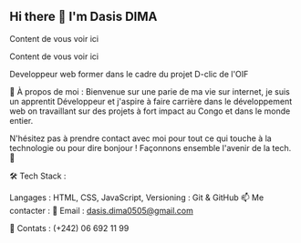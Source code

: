 ## Hi there 👋 I'm **Dasis DIMA**
Content de vous voir ici

Content de vous voir ici

Developpeur web former dans le cadre du projet D-clic de l'OIF

🚀 À propos de moi :
Bienvenue sur une parie de ma vie sur internet, je suis un apprentit Développeur et j'aspire à faire carrière dans le développement web on travaillant sur des projets à fort impact au Congo et dans le monde entier.

N'hésitez pas à prendre contact avec moi pour tout ce qui touche à la technologie ou pour dire bonjour ! Façonnons ensemble l'avenir de la tech. 🌟

🛠 Tech Stack :

Langages : HTML, CSS, JavaScript,
Versioning : Git & GitHub
📫 Me contacter :
📧 Email : dasis.dima0505@gmail.com

💼 Contats : (+242) 06 692 11 99
<!--
**Dasis-D/Dasis-D** is a ✨ _special_ ✨ repository because its `README.md` (this file) appears on your GitHub profile.

Here are some ideas to get you started:

- 🔭 I’m currently working on ...
- 🌱 I’m currently learning ...
- 👯 I’m looking to collaborate on ...
- 🤔 I’m looking for help with ...
- 💬 Ask me about ...
- 📫 How to reach me: ...
- 😄 Pronouns: ...
- ⚡ Fun fact: ...
-->
